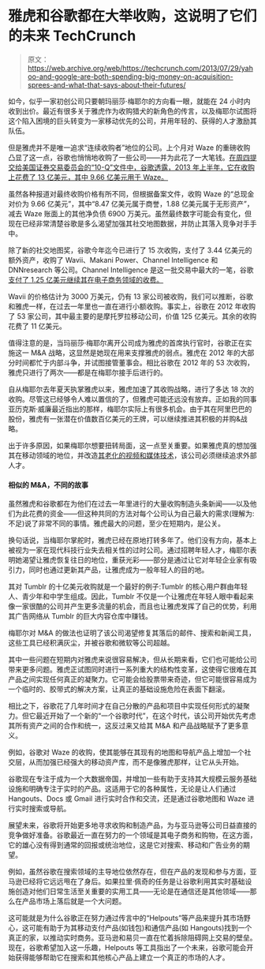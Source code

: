 # 雅虎和谷歌都在大举收购，这说明了它们的未来 TechCrunch

> 原文：<https://web.archive.org/web/https://techcrunch.com/2013/07/29/yahoo-and-google-are-both-spending-big-money-on-acquisition-sprees-and-what-that-says-about-their-futures/>

如今，似乎一家初创公司只要朝玛丽莎·梅耶尔的方向看一眼，就能在 24 小时内收到出价。最近有很多关于雅虎作为收购猎犬的新角色的传言，以及梅耶尔试图将这个陷入困境的巨头转变为一家移动优先的公司，并用年轻的、获得的人才激励其队伍。

但是雅虎并不是唯一追求“连续收购者”地位的公司。上个月对 Waze 的重磅收购凸显了这一点，谷歌也悄悄地收购了一些公司——并为此花了一大笔钱。[在周四提交给美国证券交易委员会的“10-Q”文件中，谷歌透露，2013 年上半年，它在收购上花费了 13 亿美元，其中 9.66 亿美元用于 Waze。](https://web.archive.org/web/20230130011938/http://www.sec.gov/Archives/edgar/data/1288776/000128877613000055/goog10-qq22013.htm)

虽然各种报道对最终收购价格有所不同，但根据备案文件，收购 Waze 的“总现金对价为 9.66 亿美元”，其中“8.47 亿美元属于商誉，1.88 亿美元属于无形资产”，减去 Waze 账面上的其他净负债 6900 万美元。虽然最终数字可能会有变化，但现在已经非常清楚谷歌是多么渴望加强其社交地图数据，并防止其落入竞争对手手中。

除了新的社交地图奖，谷歌今年迄今已进行了 15 次收购，支付了 3.44 亿美元的额外资产，收购了 Wavii、Makani Power、Channel Intelligence 和 DNNresearch 等公司。Channel Intelligence 是这一批交易中最大的一笔，谷歌[支付了 1.25 亿美元继续其在电子商务领域的收费。](https://web.archive.org/web/20230130011938/https://techcrunch.com/2013/02/06/google-acquires-channel-intelligence-to-boost-product-recommendations-and-e-commer-with-users/)

Wavii 的价格估计为 3000 万美元，仍有 13 家公司被收购，我们可以推断，谷歌和雅虎一样，在过去一年里也一直在进行小额收购。事实上，谷歌在 2012 年收购了 53 家公司，其中最主要的是摩托罗拉移动公司，价值 125 亿美元。其余的收购花费了 11 亿美元。

值得注意的是，当玛丽莎·梅耶尔离开公司成为雅虎的首席执行官时，谷歌正在实施这一 M&A 战略，这显然是她现在用来支撑雅虎的弱点。雅虎在 2012 年的大部分时间都忙于内部斗争，并试图接管董事会。相比谷歌在 2012 年的 53 次收购，雅虎只进行了两次——都是在梅耶尔接手后进行的。

自从梅耶尔去年夏天执掌雅虎以来，雅虎加速了其收购战略，进行了多达 18 次的收购。尽管这已经够令人难以置信的了，但雅虎可能还远没有放弃。正如我的同事亚历克斯·威廉最近指出的那样，梅耶尔实际上有很多机会。由于其在阿里巴巴的股份，雅虎有一张潜在价值数百亿美元的王牌，可以继续推进其积极的并购&战略。

出于许多原因，如果梅耶尔想要扭转局面，这一点至关重要。如果雅虎真的想加强其在移动领域的地位，并改造[其老化的视频和媒体技术](https://web.archive.org/web/20230130011938/https://techcrunch.com/2013/05/20/yahoos-unwatchable-live-stream-proves-its-next-acquisition-should-be-a-proper-video-platform/)，该公司必须继续追求外部人才。

#### 相似的 M&A，不同的故事

虽然雅虎和谷歌都在为他们在过去一年里进行的大量收购制造头条新闻——以及他们为此花费的资金——但这种共同的方法对每个公司认为自己最大的需求(理解为:不足)说了非常不同的事情。雅虎最大的问题，至少在短期内，是公关。

换句话说，当梅耶尔掌舵时，雅虎已经在原地打转多年了。他们没有方向，基本上被视为一家在现代科技行业失去相关性的过时公司。通过招聘年轻人才，梅耶尔表明她渴望让雅虎恢复往日的地位，重获光彩——部分是通过让它对年轻企业家有吸引力，同时也通过更新其产品，让雅虎成为一般年轻人的目的地。

其对 Tumblr 的十亿美元收购就是一个最好的例子:Tumblr 的核心用户群由年轻人、青少年和中学生组成。因此，Tumblr 不仅是一个让雅虎在年轻人眼中看起来像一家很酷的公司并产生更多流量的机会，而且也让雅虎发挥了自己的优势，利用其广告网络从 Tumblr 的巨大内容仓库中赚钱。

梅耶尔对 M&A 的做法也证明了该公司渴望修复其落后的邮件、搜索和新闻工具，这些工具已经积满灰尘，并被谷歌和微软等公司超越。

其中一些问题在短期内对雅虎来说很容易解决，但从长期来看，它们也可能给公司带来更多问题。雅虎正试图同时进行一系列重大的结构性变革，这使得它很难在其产品之间实现任何真正的凝聚力。它可能会给股票带来奇迹，但它可能很容易成为一个临时的、胶带式的解决方案，让真正的基础设施危险在表面下翻滚。

相比之下，谷歌花了几年时间才在自己分散的产品和项目中实现任何形式的凝聚力。但它最近开始了一个新的“一个谷歌时代”，在这个时代，该公司开始优先考虑其所有资产之间的合作和统一，这反过来又给其 M&A 和产品战略赋予了更多意义。

例如，谷歌对 Waze 的收购，使其能够在其现有的地图和导航产品上增加一个社交层，从而加强已经强大的移动资产库，而不是像雅虎那样，让它从头开始。

谷歌现在专注于成为一个大数据帝国，并增加一些有助于支持其大规模云服务基础设施和明确专注于实时的产品。这适用于它的各种属性，无论是让人们通过 Hangouts、Docs 或 Gmail 进行实时合作和交流，还是通过谷歌地图和 Waze 进行实时搜索或导航。

展望未来，谷歌将开始更多地寻求收购和制造产品，为与亚马逊等公司日益直接的竞争做好准备。谷歌最近一直在努力的一个领域是其电子商务和购物，在这方面，它的雄心没有得到通常的回报或统治地位，这是它对搜索、移动和广告业务的期望。

例如，虽然谷歌在搜索领域的主导地位依然存在，但在产品的发现和参与方面，亚马逊已经将它远远甩在了身后。如果拉里·佩奇的任务是让谷歌利用其实时基础设施创造对他们日常生活至关重要的实用工具——无论是在通信还是其他领域——那么在产品市场上落后就是一个大问题。

这可能就是为什么谷歌正在努力通过传言中的“Helpouts”等产品来提升其市场野心，这可能有助于为其移动支付产品(如钱包)和通信产品(如 Hangouts)找到一个真正的家，以推动实时商务。亚马逊和易贝一直在忙着拆除阻碍网上交易的壁垒。现在，谷歌希望加入这一乐趣，Helpouts 等工具指出了一个未来，谷歌可能会开始获得能够帮助它在搜索和其他核心产品上建立一个真正的市场的人才。